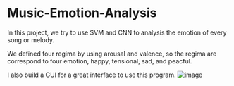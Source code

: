 # Music-Emotion-Analysis
 
In this project, we try to use SVM and CNN to analysis the emotion of every song or melody.

We defined four regima by using arousal and valence, so the regima are correspond to four emotion, happy, tensional, sad, and peacful.

I also build a GUI for a great interface to use this program.
![image](https://user-images.githubusercontent.com/63699663/186828626-731e2a51-a8d7-4adc-851e-dac26cf0a944.png)

